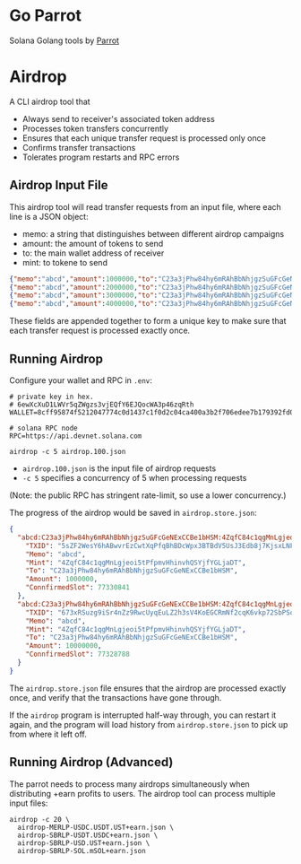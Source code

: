 # Go Parrot

Solana Golang tools by [Parrot](https://parrot.fi)

# Airdrop

A CLI airdrop tool that

- Always send to receiver's associated token address
- Processes token transfers concurrently
- Ensures that each unique transfer request is processed only once
- Confirms transfer transactions
- Tolerates program restarts and RPC errors

## Airdrop Input File

This airdrop tool will read transfer requests from an input file, where each
line is a JSON object:

- memo: a string that distinguishes between different airdrop campaigns
- amount: the amount of tokens to send
- to: the main wallet address of receiver
- mint: to tokene to send

```json
{"memo":"abcd","amount":1000000,"to":"C23a3jPhw84hy6mRAhBbNhjgzSuGFcGeNExCCBe1bHSM","mint":"4ZqfC84c1qgMnLgjeoi5tPfpmvHhinvhQSYjfYGLjaDT"}
{"memo":"abcd","amount":2000000,"to":"C23a3jPhw84hy6mRAhBbNhjgzSuGFcGeNExCCBe1bHSM","mint":"4ZqfC84c1qgMnLgjeoi5tPfpmvHhinvhQSYjfYGLjaDT"}
{"memo":"abcd","amount":3000000,"to":"C23a3jPhw84hy6mRAhBbNhjgzSuGFcGeNExCCBe1bHSM","mint":"4ZqfC84c1qgMnLgjeoi5tPfpmvHhinvhQSYjfYGLjaDT"}
{"memo":"abcd","amount":4000000,"to":"C23a3jPhw84hy6mRAhBbNhjgzSuGFcGeNExCCBe1bHSM","mint":"4ZqfC84c1qgMnLgjeoi5tPfpmvHhinvhQSYjfYGLjaDT"}
```

These fields are appended together to form a unique key to make sure that
each transfer request is processed exactly once.

## Running Airdrop

Configure your wallet and RPC in `.env`:

```
# private key in hex.
# 6ewXcXuD1LWVr5qZWgzs3vjEQfY6EJQocWA3p46zqRth
WALLET=8cff95874f5212047774c0d1437c1f0d2c04ca400a3b2f706edee7b179392fd0540294506b9309e39f1a6ddd928903d32d3ecdac7ed355da139837ea1f821b86

# solana RPC node
RPC=https://api.devnet.solana.com
```

```
airdrop -c 5 airdrop.100.json
```

- `airdrop.100.json` is the input file of airdrop requests
- `-c 5` specifies a concurrency of 5 when processing requests

(Note: the public RPC has stringent rate-limit, so use a lower concurrency.)

The progress of the airdrop would be saved in `airdrop.store.json`:

```json
{
  "abcd:C23a3jPhw84hy6mRAhBbNhjgzSuGFcGeNExCCBe1bHSM:4ZqfC84c1qgMnLgjeoi5tPfpmvHhinvhQSYjfYGLjaDT:1000000": {
    "TXID": "5sZF2WesY6hABwvrEzCwtXqPfqBhBDcWpx3BTBdV5UsJ3Edb8j7KjsxLNFTEiEYHcvT61WywxDaexoboNpcFCSfv",
    "Memo": "abcd",
    "Mint": "4ZqfC84c1qgMnLgjeoi5tPfpmvHhinvhQSYjfYGLjaDT",
    "To": "C23a3jPhw84hy6mRAhBbNhjgzSuGFcGeNExCCBe1bHSM",
    "Amount": 1000000,
    "ConnfirmedSlot": 77330841
  },
  "abcd:C23a3jPhw84hy6mRAhBbNhjgzSuGFcGeNExCCBe1bHSM:4ZqfC84c1qgMnLgjeoi5tPfpmvHhinvhQSYjfYGLjaDT:10000000": {
    "TXID": "673xRSuzg9iSr4nZz9RwcUyqEuLZ2h3sV4KoEGCRmNf2cqK6vkp72SbPSomVijuheCnBj8sWCwJNJw8yFG6eXJHh",
    "Memo": "abcd",
    "Mint": "4ZqfC84c1qgMnLgjeoi5tPfpmvHhinvhQSYjfYGLjaDT",
    "To": "C23a3jPhw84hy6mRAhBbNhjgzSuGFcGeNExCCBe1bHSM",
    "Amount": 10000000,
    "ConnfirmedSlot": 77328788
  }
}
```

The `airdrop.store.json` file ensures that the airdrop are processed exactly once, and verify that the transactions have gone through.

If the `airdrop` program is interrupted half-way through, you can restart it
again, and the program will load history from `airdrop.store.json` to pick up from where it left off.

## Running Airdrop (Advanced)

The parrot needs to process many airdrops simultaneously when distributing +earn profits to users. The airdrop tool can process multiple input files:

```
airdrop -c 20 \
  airdrop-MERLP-USDC.USDT.UST+earn.json \
  airdrop-SBRLP-USDT.USDC+earn.json \
  airdrop-SBRLP-USD.UST+earn.json \
  airdrop-SBRLP-SOL.mSOL+earn.json
```
